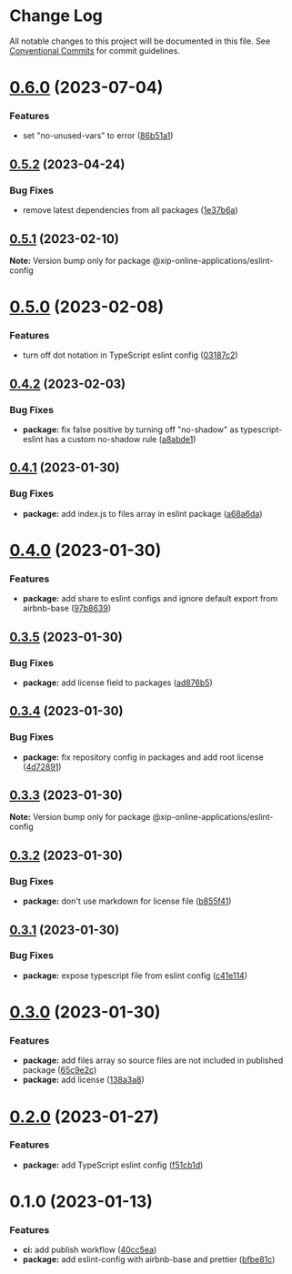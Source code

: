 # Change Log

All notable changes to this project will be documented in this file.
See [Conventional Commits](https://conventionalcommits.org) for commit guidelines.

# [0.6.0](https://github.com/xip-online-applications/configs/compare/@xip-online-applications/eslint-config@0.5.2...@xip-online-applications/eslint-config@0.6.0) (2023-07-04)

### Features

- set "no-unused-vars" to error ([86b51a1](https://github.com/xip-online-applications/configs/commit/86b51a1ee7dbbfd9066487b21600d733313d113b))

## [0.5.2](https://github.com/xip-online-applications/configs/compare/@xip-online-applications/eslint-config@0.5.1...@xip-online-applications/eslint-config@0.5.2) (2023-04-24)

### Bug Fixes

- remove latest dependencies from all packages ([1e37b6a](https://github.com/xip-online-applications/configs/commit/1e37b6ae55a3598b6017cb6a8881a34afb8a2387))

## [0.5.1](https://github.com/xip-online-applications/configs/compare/@xip-online-applications/eslint-config@0.5.0...@xip-online-applications/eslint-config@0.5.1) (2023-02-10)

**Note:** Version bump only for package @xip-online-applications/eslint-config

# [0.5.0](https://github.com/xip-online-applications/configs/compare/@xip-online-applications/eslint-config@0.4.2...@xip-online-applications/eslint-config@0.5.0) (2023-02-08)

### Features

- turn off dot notation in TypeScript eslint config ([03187c2](https://github.com/xip-online-applications/configs/commit/03187c2aec41e18ca29bd48c98042c3fc0d7ce8d))

## [0.4.2](https://github.com/xip-online-applications/configs/compare/@xip-online-applications/eslint-config@0.4.1...@xip-online-applications/eslint-config@0.4.2) (2023-02-03)

### Bug Fixes

- **package:** fix false positive by turning off "no-shadow" as typescript-eslint has a custom no-shadow rule ([a8abde1](https://github.com/xip-online-applications/configs/commit/a8abde1597be433e2a53bb3d17844568948001ab))

## [0.4.1](https://github.com/xip-online-applications/configs/compare/@xip-online-applications/eslint-config@0.4.0...@xip-online-applications/eslint-config@0.4.1) (2023-01-30)

### Bug Fixes

- **package:** add index.js to files array in eslint package ([a68a6da](https://github.com/xip-online-applications/configs/commit/a68a6da616167957df7b5d009c9ca5f6872988b9))

# [0.4.0](https://github.com/xip-online-applications/configs/compare/@xip-online-applications/eslint-config@0.3.5...@xip-online-applications/eslint-config@0.4.0) (2023-01-30)

### Features

- **package:** add share to eslint configs and ignore default export from airbnb-base ([97b8639](https://github.com/xip-online-applications/configs/commit/97b8639c4301c14f8821f6e1f04cb6e7e13aee12))

## [0.3.5](https://github.com/xip-online-applications/configs/compare/@xip-online-applications/eslint-config@0.3.4...@xip-online-applications/eslint-config@0.3.5) (2023-01-30)

### Bug Fixes

- **package:** add license field to packages ([ad876b5](https://github.com/xip-online-applications/configs/commit/ad876b5bd30e5c2c963028de6ab63351159222ae))

## [0.3.4](https://github.com/xip-online-applications/configs/compare/@xip-online-applications/eslint-config@0.3.3...@xip-online-applications/eslint-config@0.3.4) (2023-01-30)

### Bug Fixes

- **package:** fix repository config in packages and add root license ([4d72891](https://github.com/xip-online-applications/configs/commit/4d728911fe22868ca0a5963569ce370a889a7f1a))

## [0.3.3](https://github.com/xip-online-applications/configs/compare/@xip-online-applications/eslint-config@0.3.2...@xip-online-applications/eslint-config@0.3.3) (2023-01-30)

**Note:** Version bump only for package @xip-online-applications/eslint-config

## [0.3.2](https://github.com/xip-online-applications/configs/compare/@xip-online-applications/eslint-config@0.3.1...@xip-online-applications/eslint-config@0.3.2) (2023-01-30)

### Bug Fixes

- **package:** don't use markdown for license file ([b855f41](https://github.com/xip-online-applications/configs/commit/b855f41100d5748769b9996d6005e6dabbdc87db))

## [0.3.1](https://github.com/xip-online-applications/configs/compare/@xip-online-applications/eslint-config@0.3.0...@xip-online-applications/eslint-config@0.3.1) (2023-01-30)

### Bug Fixes

- **package:** expose typescript file from eslint config ([c41e114](https://github.com/xip-online-applications/configs/commit/c41e11475c9c8931315e0c6996590d7fba637975))

# [0.3.0](https://github.com/xip-online-applications/configs/compare/@xip-online-applications/eslint-config@0.2.0...@xip-online-applications/eslint-config@0.3.0) (2023-01-30)

### Features

- **package:** add files array so source files are not included in published package ([65c9e2c](https://github.com/xip-online-applications/configs/commit/65c9e2c09a74bb3ca31c2ddb4b79120aa0470ac0))
- **package:** add license ([138a3a8](https://github.com/xip-online-applications/configs/commit/138a3a8c5b0ef44e9832e5abf071aa33e734ff21))

# [0.2.0](https://github.com/xip-online-applications/configs/compare/@xip-online-applications/eslint-config@0.1.0...@xip-online-applications/eslint-config@0.2.0) (2023-01-27)

### Features

- **package:** add TypeScript eslint config ([f51cb1d](https://github.com/xip-online-applications/configs/commit/f51cb1d5d36562dc3a2692472f149a08596ce13e))

# 0.1.0 (2023-01-13)

### Features

- **ci:** add publish workflow ([40cc5ea](https://github.com/xip-online-applications/configs/commit/40cc5eabfd830088ab3da7597c3ab8b00b030f34))
- **package:** add eslint-config with airbnb-base and prettier ([bfbe81c](https://github.com/xip-online-applications/configs/commit/bfbe81c6a1c6265c1fda5f91fc4dd2dbbd08c6c3))
